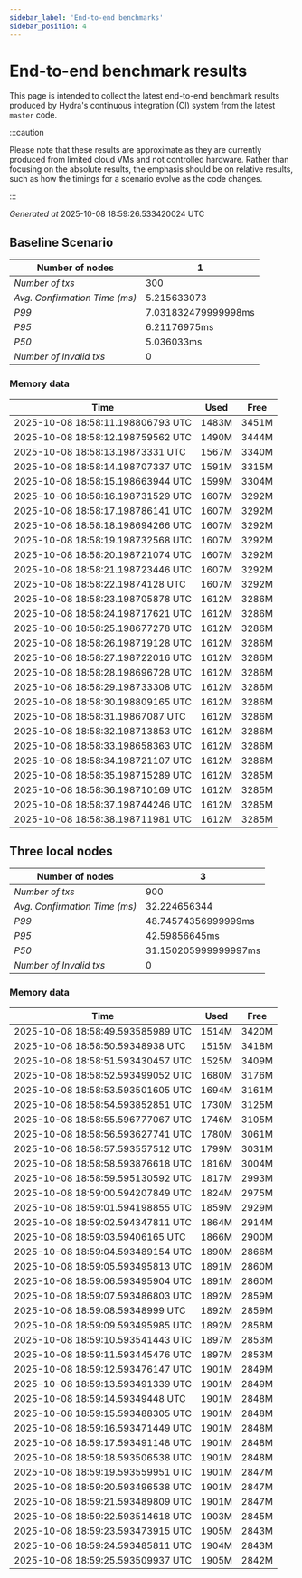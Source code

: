 ```yaml
--- 
sidebar_label: 'End-to-end benchmarks' 
sidebar_position: 4 
--- 
```


# End-to-end benchmark results 

This page is intended to collect the latest end-to-end benchmark  results produced by Hydra's continuous integration (CI) system from  the latest `master` code.

:::caution

Please note that these results are approximate  as they are currently produced from limited cloud VMs and not controlled hardware.  Rather than focusing on the absolute results,   the emphasis should be on relative results,  such as how the timings for a scenario evolve as the code changes.

:::

_Generated at_  2025-10-08 18:59:26.533420024 UTC


## Baseline Scenario



| Number of nodes |  1 | 
| -- | -- |
| _Number of txs_ | 300 |
| _Avg. Confirmation Time (ms)_ | 5.215633073 |
| _P99_ | 7.031832479999998ms |
| _P95_ | 6.21176975ms |
| _P50_ | 5.036033ms |
| _Number of Invalid txs_ | 0 |
      

### Memory data 

 | Time | Used | Free | 
|------------------------------------|------|------|
 | 2025-10-08 18:58:11.198806793 UTC | 1483M | 3451M | 
 | 2025-10-08 18:58:12.198759562 UTC | 1490M | 3444M | 
 | 2025-10-08 18:58:13.19873331 UTC | 1567M | 3340M | 
 | 2025-10-08 18:58:14.198707337 UTC | 1591M | 3315M | 
 | 2025-10-08 18:58:15.198663944 UTC | 1599M | 3304M | 
 | 2025-10-08 18:58:16.198731529 UTC | 1607M | 3292M | 
 | 2025-10-08 18:58:17.198786141 UTC | 1607M | 3292M | 
 | 2025-10-08 18:58:18.198694266 UTC | 1607M | 3292M | 
 | 2025-10-08 18:58:19.198732568 UTC | 1607M | 3292M | 
 | 2025-10-08 18:58:20.198721074 UTC | 1607M | 3292M | 
 | 2025-10-08 18:58:21.198723446 UTC | 1607M | 3292M | 
 | 2025-10-08 18:58:22.19874128 UTC | 1607M | 3292M | 
 | 2025-10-08 18:58:23.198705878 UTC | 1612M | 3286M | 
 | 2025-10-08 18:58:24.198717621 UTC | 1612M | 3286M | 
 | 2025-10-08 18:58:25.198677278 UTC | 1612M | 3286M | 
 | 2025-10-08 18:58:26.198719128 UTC | 1612M | 3286M | 
 | 2025-10-08 18:58:27.198722016 UTC | 1612M | 3286M | 
 | 2025-10-08 18:58:28.198696728 UTC | 1612M | 3286M | 
 | 2025-10-08 18:58:29.198733308 UTC | 1612M | 3286M | 
 | 2025-10-08 18:58:30.198809165 UTC | 1612M | 3286M | 
 | 2025-10-08 18:58:31.19867087 UTC | 1612M | 3286M | 
 | 2025-10-08 18:58:32.198713853 UTC | 1612M | 3286M | 
 | 2025-10-08 18:58:33.198658363 UTC | 1612M | 3286M | 
 | 2025-10-08 18:58:34.198721107 UTC | 1612M | 3286M | 
 | 2025-10-08 18:58:35.198715289 UTC | 1612M | 3285M | 
 | 2025-10-08 18:58:36.198710169 UTC | 1612M | 3285M | 
 | 2025-10-08 18:58:37.198744246 UTC | 1612M | 3285M | 
 | 2025-10-08 18:58:38.198711981 UTC | 1612M | 3285M | 


## Three local nodes



| Number of nodes |  3 | 
| -- | -- |
| _Number of txs_ | 900 |
| _Avg. Confirmation Time (ms)_ | 32.224656344 |
| _P99_ | 48.74574356999999ms |
| _P95_ | 42.59856645ms |
| _P50_ | 31.150205999999997ms |
| _Number of Invalid txs_ | 0 |
      

### Memory data 

 | Time | Used | Free | 
|------------------------------------|------|------|
 | 2025-10-08 18:58:49.593585989 UTC | 1514M | 3420M | 
 | 2025-10-08 18:58:50.59348938 UTC | 1515M | 3418M | 
 | 2025-10-08 18:58:51.593430457 UTC | 1525M | 3409M | 
 | 2025-10-08 18:58:52.593499052 UTC | 1680M | 3176M | 
 | 2025-10-08 18:58:53.593501605 UTC | 1694M | 3161M | 
 | 2025-10-08 18:58:54.593852851 UTC | 1730M | 3125M | 
 | 2025-10-08 18:58:55.596777067 UTC | 1746M | 3105M | 
 | 2025-10-08 18:58:56.593627741 UTC | 1780M | 3061M | 
 | 2025-10-08 18:58:57.593557512 UTC | 1799M | 3031M | 
 | 2025-10-08 18:58:58.593876618 UTC | 1816M | 3004M | 
 | 2025-10-08 18:58:59.595130592 UTC | 1817M | 2993M | 
 | 2025-10-08 18:59:00.594207849 UTC | 1824M | 2975M | 
 | 2025-10-08 18:59:01.594198855 UTC | 1859M | 2929M | 
 | 2025-10-08 18:59:02.594347811 UTC | 1864M | 2914M | 
 | 2025-10-08 18:59:03.59406165 UTC | 1866M | 2900M | 
 | 2025-10-08 18:59:04.593489154 UTC | 1890M | 2866M | 
 | 2025-10-08 18:59:05.593495813 UTC | 1891M | 2860M | 
 | 2025-10-08 18:59:06.593495904 UTC | 1891M | 2860M | 
 | 2025-10-08 18:59:07.593486803 UTC | 1892M | 2859M | 
 | 2025-10-08 18:59:08.59348999 UTC | 1892M | 2859M | 
 | 2025-10-08 18:59:09.593495985 UTC | 1892M | 2858M | 
 | 2025-10-08 18:59:10.593541443 UTC | 1897M | 2853M | 
 | 2025-10-08 18:59:11.593445476 UTC | 1897M | 2853M | 
 | 2025-10-08 18:59:12.593476147 UTC | 1901M | 2849M | 
 | 2025-10-08 18:59:13.593491339 UTC | 1901M | 2849M | 
 | 2025-10-08 18:59:14.59349448 UTC | 1901M | 2848M | 
 | 2025-10-08 18:59:15.593488305 UTC | 1901M | 2848M | 
 | 2025-10-08 18:59:16.593471449 UTC | 1901M | 2848M | 
 | 2025-10-08 18:59:17.593491148 UTC | 1901M | 2848M | 
 | 2025-10-08 18:59:18.593506538 UTC | 1901M | 2848M | 
 | 2025-10-08 18:59:19.593559951 UTC | 1901M | 2847M | 
 | 2025-10-08 18:59:20.593496538 UTC | 1901M | 2847M | 
 | 2025-10-08 18:59:21.593489809 UTC | 1901M | 2847M | 
 | 2025-10-08 18:59:22.593514618 UTC | 1903M | 2845M | 
 | 2025-10-08 18:59:23.593473915 UTC | 1905M | 2843M | 
 | 2025-10-08 18:59:24.593485811 UTC | 1904M | 2843M | 
 | 2025-10-08 18:59:25.593509937 UTC | 1905M | 2842M | 

